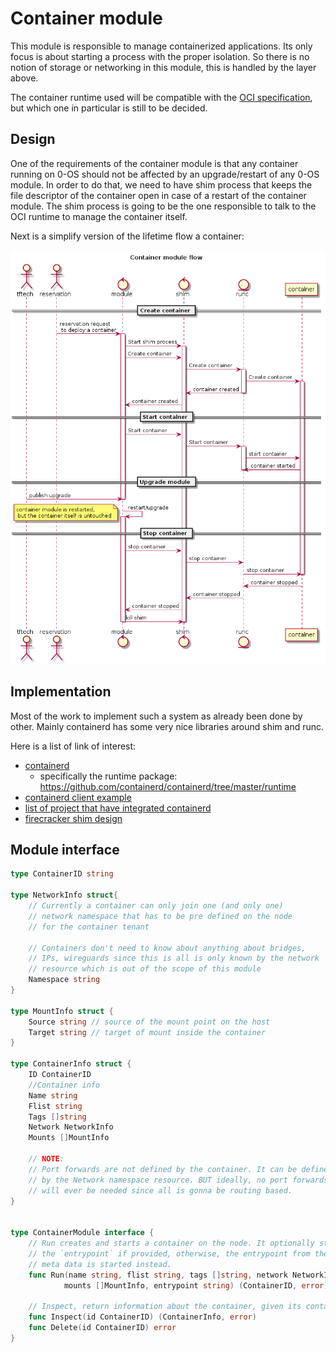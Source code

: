 # Container module

This module is responsible to manage containerized applications.
Its only focus is about starting a process with the proper isolation. So there is no notion of storage or networking in this module, this is handled by the layer above.

The container runtime used will be compatible with the [OCI specification](https://github.com/opencontainers/runtime-spec), but which one in particular is still to be decided.

## Design

One of the requirements of the container module is that any container running on 0-OS should not be affected by an upgrade/restart of any 0-OS module.
In order to do that, we need to have shim process that keeps the file descriptor of the container open in case of a restart of the container module. The shim process is going to be the one responsible to talk to the OCI runtime to manage the container itself.

Next is a simplify version of the lifetime flow a container:

![flow](../../assets/Container_module_flow.png)

## Implementation

Most of the work to implement such a system as already been done by other. Mainly containerd has some very nice libraries around
shim and runc.

Here is a list of link of interest:
- [containerd](https://github.com/containerd/containerd)
  - specifically the runtime package: https://github.com/containerd/containerd/tree/master/runtime
- [containerd client example](https://github.com/containerd/containerd/blob/master/docs/getting-started.md)
- [list of project that have integrated containerd](https://github.com/containerd/containerd/blob/master/ADOPTERS.md)
- [firecracker shim design](https://github.com/firecracker-microvm/firecracker-containerd/blob/master/docs/shim-design.md)


## Module interface

```go
type ContainerID string

type NetworkInfo struct{
    // Currently a container can only join one (and only one)
    // network namespace that has to be pre defined on the node
    // for the container tenant
    
    // Containers don't need to know about anything about bridges,
    // IPs, wireguards since this is all is only known by the network
    // resource which is out of the scope of this module
    Namespace string
}

type MountInfo struct {
    Source string // source of the mount point on the host
    Target string // target of mount inside the container
}

type ContainerInfo struct {
    ID ContainerID
    //Container info
    Name string
    Flist string 
    Tags []string
    Network NetworkInfo
    Mounts []MountInfo

    // NOTE:
    // Port forwards are not defined by the container. It can be defined
    // by the Network namespace resource. BUT ideally, no port forwards 
    // will ever be needed since all is gonna be routing based.
}


type ContainerModule interface {
    // Run creates and starts a container on the node. It optionally starts
    // the `entrypoint` if provided, otherwise, the entrypoint from the flist
    // meta data is started instead.
    func Run(name string, flist string, tags []string, network NetworkInfo, 
            mounts []MountInfo, entrypoint string) (ContainerID, error)

    // Inspect, return information about the container, given its container id
    func Inspect(id ContainerID) (ContainerInfo, error)
    func Delete(id ContainerID) error
}
```